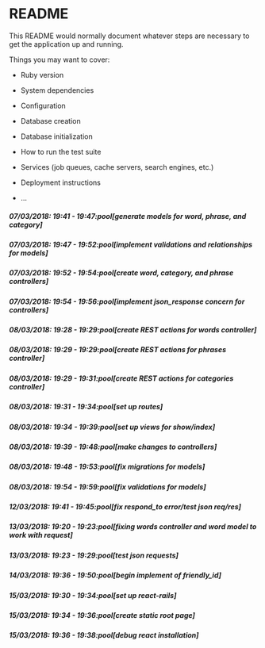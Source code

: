 # README

This README would normally document whatever steps are necessary to get the
application up and running.

Things you may want to cover:

* Ruby version

* System dependencies

* Configuration

* Database creation

* Database initialization

* How to run the test suite

* Services (job queues, cache servers, search engines, etc.)

* Deployment instructions

* ...

##### 07/03/2018: 19:41 - 19:47:pool[generate models for word, phrase, and category]

##### 07/03/2018: 19:47 - 19:52:pool[implement validations and relationships for models]

##### 07/03/2018: 19:52 - 19:54:pool[create word, category, and phrase controllers]

##### 07/03/2018: 19:54 - 19:56:pool[implement json_response concern for controllers]

##### 08/03/2018: 19:28 - 19:29:pool[create REST actions for words controller]

##### 08/03/2018: 19:29 - 19:29:pool[create REST actions for phrases controller]

##### 08/03/2018: 19:29 - 19:31:pool[create REST actions for categories controller]

##### 08/03/2018: 19:31 - 19:34:pool[set up routes]

##### 08/03/2018: 19:34 - 19:39:pool[set up views for show/index]

##### 08/03/2018: 19:39 - 19:48:pool[make changes to controllers]

##### 08/03/2018: 19:48 - 19:53:pool[fix migrations for models]

##### 08/03/2018: 19:54 - 19:59:pool[fix validations for models]

##### 12/03/2018: 19:41 - 19:45:pool[fix respond_to error/test json req/res]

##### 13/03/2018: 19:20 - 19:23:pool[fixing words controller and word model to work with request]

##### 13/03/2018: 19:23 - 19:29:pool[test json requests]

##### 14/03/2018: 19:36 - 19:50:pool[begin implement of friendly_id]

##### 15/03/2018: 19:30 - 19:34:pool[set up react-rails]

##### 15/03/2018: 19:34 - 19:36:pool[create static root page]

##### 15/03/2018: 19:36 - 19:38:pool[debug react installation]
